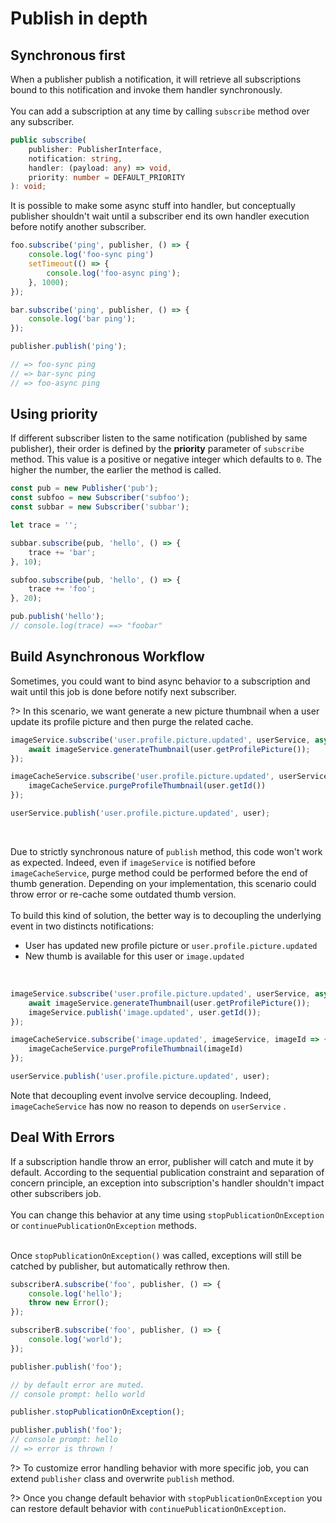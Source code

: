 # Publish in depth
 

## Synchronous first

When a publisher publish a notification, it will retrieve all subscriptions bound to this notification and invoke them handler synchronously.
<br/>
<br/>
You can add a subscription at any time by calling `subscribe` method over any subscriber.
```ts
public subscribe(
    publisher: PublisherInterface,
    notification: string,
    handler: (payload: any) => void,
    priority: number = DEFAULT_PRIORITY
): void;
```
It is possible to make some async stuff into handler, but conceptually publisher shouldn't wait until a subscriber end its own handler execution before notify another subscriber.

```js
foo.subscribe('ping', publisher, () => {
    console.log('foo-sync ping')
    setTimeout(() => {
        console.log('foo-async ping');
    }, 1000);
});

bar.subscribe('ping', publisher, () => {
    console.log('bar ping');
});

publisher.publish('ping');

// => foo-sync ping
// => bar-sync ping
// => foo-async ping
```

[comment]: <> (## Scheduling subscriber)

[comment]: <> (A complex application might publish a lot of notifications. Each component can subscribe to theses notifications and plug any piece of code.<br/>)

[comment]: <> (<br/>)

## Using priority

If different subscriber listen to the same notification (published by same publisher), their order is defined by the **priority** parameter of `subscribe` method. This value is a positive or negative integer which defaults to `0`. The higher the number, the earlier the method is called.

```ts 
const pub = new Publisher('pub');
const subfoo = new Subscriber('subfoo');
const subbar = new Subscriber('subbar');

let trace = '';

subbar.subscribe(pub, 'hello', () => {
    trace += 'bar';
}, 10);

subfoo.subscribe(pub, 'hello', () => {
    trace += 'foo';
}, 20);

pub.publish('hello');
// console.log(trace) ==> "foobar"
```
## Build Asynchronous Workflow

Sometimes, you could want to bind async behavior to a subscription and wait until this job is done before notify next subscriber.


?> In this scenario, we want generate a new picture thumbnail when a user update its profile picture and then purge the related cache.

```js
imageService.subscribe('user.profile.picture.updated', userService, async (user) => {
    await imageService.generateThumbnail(user.getProfilePicture());
});

imageCacheService.subscribe('user.profile.picture.updated', userService, user => {
    imageCacheService.purgeProfileThumbnail(user.getId())
});

userService.publish('user.profile.picture.updated', user);
```
<br/>

Due to strictly synchronous nature of ``publish`` method, this code won't work as expected. Indeed, even if ``imageService`` is notified before `imageCacheService`, purge method could be performed before the end of thumb generation. Depending on your implementation, this scenario could throw error or re-cache some outdated thumb version.
<br/>
<br/>
To build this kind of solution, the better way is to decoupling the underlying event in two distincts notifications: 
* User has updated new profile picture or ``user.profile.picture.updated``
* New thumb is available for this user or ``image.updated``

<br/>

```js
imageService.subscribe('user.profile.picture.updated', userService, async (user) => {
    await imageService.generateThumbnail(user.getProfilePicture());
    imageService.publish('image.updated', user.getId());
});

imageCacheService.subscribe('image.updated', imageService, imageId => {
    imageCacheService.purgeProfileThumbnail(imageId)
});

userService.publish('user.profile.picture.updated', user);
```

Note that decoupling event involve service decoupling. Indeed, ``imageCacheService`` has now no reason to depends on ``userService`` .

## Deal With Errors

If a subscription handle throw an error, publisher will catch and mute it by default. According to the sequential publication constraint and separation of concern principle, an exception into subscription's handler shouldn't impact other subscribers job.
<br/>
<br/>
You can change this behavior at any time using ``stopPublicationOnException`` or ``continuePublicationOnException`` methods.
<br/>
<br/>

Once ``stopPublicationOnException()`` was called, exceptions will still be catched by publisher, but automatically rethrow then.

```js
subscriberA.subscribe('foo', publisher, () => {
    console.log('hello');
    throw new Error();
});

subscriberB.subscribe('foo', publisher, () => {
    console.log('world');
});

publisher.publish('foo');

// by default error are muted.
// console prompt: hello world

publisher.stopPublicationOnException();

publisher.publish('foo');
// console prompt: hello
// => error is thrown !
```
?> To customize error handling behavior with more specific job, you can extend ``publisher`` class and overwrite ``publish`` method.

?> Once you change default behavior with ``stopPublicationOnException`` you can restore default behavior with ``continuePublicationOnException``.